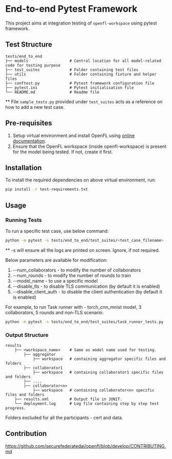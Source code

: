 # End-to-end Pytest Framework

This project aims at integration testing of ```openfl-workspace``` using pytest framework.

## Test Structure

```
tests/end_to_end
├── models                  # Central location for all model-related code for testing purpose
├── test_suites             # Folder containing test files
├── utils                   # Folder containing fixture and helper files
├── conftest.py             # Pytest framework configuration file
├── pytest.ini              # Pytest initialisation file
└── README.md               # Readme file
```

** File `sample_tests.py` provided under `test_suites` acts as a reference on how to add a new test case.

## Pre-requisites

1. Setup virtual environment and install OpenFL using [online documentation](https://openfl.readthedocs.io/en/latest/get_started/installation.html).
2. Ensure that the OpenFL workspace (inside openfl-workspace) is present for the model being tested. If not, create it first.

## Installation

To install the required dependencies on above virtual environment, run:

```sh
pip install -r test-requirements.txt
```

## Usage

### Running Tests

To run a specific test case, use below command:

```sh
python -m pytest -s tests/end_to_end/test_suites/<test_case_filename> -k <test_case_name>
```

** -s will ensure all the logs are printed on screen. Ignore, if not required.

Below parameters are available for modification:

1. --num_collaborators <int>   - to modify the number of collaborators
2. --num_rounds <int>          - to modify the number of rounds to train
3. --model_name <str>          - to use a specific model
4. --disable_tls               - to disable TLS communication (by default it is enabled)
5. --disable_client_auth       - to disable the client authentication (by default it is enabled)

For example, to run Task runner with - torch_cnn_mnist model, 3 collaborators, 5 rounds and non-TLS scenario:

```sh
python -m pytest -s tests/end_to_end/test_suites/task_runner_tests.py --num_rounds 5 --num_collaborators 3 --model_name torch_cnn_mnist --disable_tls
```

### Output Structure

```
results
    ├── <workspace_name>    # Same as model name used for testing.
        ├── aggregator
            ├── workspace   # containing aggregator specific files and folders
        ├── collaborator1
            ├── workspace   # containing collaborator1 specific files and folders
        ├── ....
        ├── collaborator<n>
            ├── workspace   # containing collaborator<n> specific files and folders
    ├── results.xml         # Output file in JUNIT.
    └── deployment.log      # Log file containing step by step test progress.
```
Folders excluded for all the participants - cert and data.

## Contribution

https://github.com/securefederatedai/openfl/blob/develop/CONTRIBUTING.md
